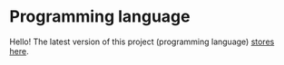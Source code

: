 # Programming language

Hello! The latest version of this project (programming language) [stores here](https://github.com/Vokerlee/CMM-Language).
